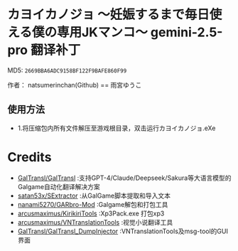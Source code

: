 # カヨイカノジョ ～妊娠するまで毎日使える僕の専用JKマンコ～ gemini-2.5-pro 翻译补丁

MD5: `2669BBA6ADC9158BF122F9BAFE860F99`

作者： natsumerinchan(Github) == 雨宮ゆうこ

## 使用方法
- 1.将压缩包内所有文件解压至游戏根目录，双击运行カヨイカノジョ.eXe

# Credits

- [GalTransl/GalTransl](https://github.com/GalTransl/GalTransl.git) :支持GPT-4/Claude/Deepseek/Sakura等大语言模型的Galgame自动化翻译解决方案
- [satan53x/SExtractor](https://github.com/satan53x/SExtractor.git) :从GalGame脚本提取和导入文本
- [nanami5270/GARbro-Mod](https://github.com/nanami5270/GARbro-Mod.git) :Galgame解包和打包工具
- [arcusmaximus/KirikiriTools](https://github.com/arcusmaximus/KirikiriTools.git) :Xp3Pack.exe 打包xp3
- [arcusmaximus/VNTranslationTools](https://github.com/arcusmaximus/VNTranslationTools.git) :视觉小说翻译工具
- [GalTransl/GalTransl_DumpInjector](https://github.com/GalTransl/GalTransl_DumpInjector.git) :VNTranslationTools及msg-tool的GUI界面
